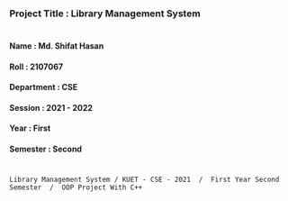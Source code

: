 ### Project Title :  Library Management System 

#

#### Name       :  Md. Shifat Hasan
#### Roll       :  2107067
#### Department :  CSE
#### Session    :  2021 - 2022
#### Year       :  First
#### Semester   :  Second

# 

`Library Management System / KUET - CSE - 2021  /  First Year Second Semester  /  OOP Project With C++` 
